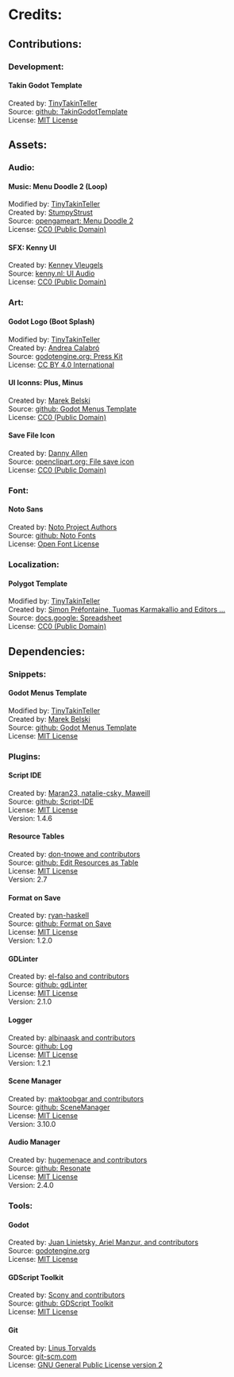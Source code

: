 # Credits:


## Contributions:

### Development:

#### Takin Godot Template
Created by: [TinyTakinTeller](https://github.com/TinyTakinTeller/TakinGodotTemplate/graphs/contributors)\
Source: [github: TakinGodotTemplate](https://github.com/TinyTakinTeller/TakinGodotTemplate/)\
License: [MIT License](https://github.com/TinyTakinTeller/TakinGodotTemplate/blob/master/LICENSE)


## Assets:

### Audio:

#### Music: Menu Doodle 2 (Loop)
Modified by: [TinyTakinTeller](https://github.com/TinyTakinTeller)\
Created by: [StumpyStrust](https://opengameart.org/users/stumpystrust)\
Source: [opengameart: Menu Doodle 2](https://opengameart.org/content/menu-doodle-2)\
License: [CC0 (Public Domain)](https://creativecommons.org/publicdomain/zero/1.0/)

#### SFX: Kenny UI
Created by: [Kenney Vleugels](https://kenney.nl)\
Source: [kenny.nl: UI Audio](https://kenney.nl/assets/ui-audio)\
License: [CC0 (Public Domain)](https://creativecommons.org/publicdomain/zero/1.0/)

### Art:

#### Godot Logo (Boot Splash)
Modified by: [TinyTakinTeller](https://github.com/TinyTakinTeller)\
Created by: [Andrea Calabró](https://godotengine.org/press/)\
Source: [godotengine.org: Press Kit](https://godotengine.org/press/)\
License: [CC BY 4.0 International](https://github.com/godotengine/godot/blob/master/LOGO_LICENSE.txt)

[comment]: # ()
[comment]: # (`boot_splash_2560_1440.png`)
[comment]: # (`icon_1024_1024.png`)

#### UI Iconns: Plus, Minus
Created by: [Marek Belski](https://github.com/Maaack)  
Source: [github: Godot Menus Template](https://github.com/Maaack/Godot-Menus-Template/blob/main/addons/maaacks_menus_template/base/assets/images)\
License: [CC0 (Public Domain)](https://creativecommons.org/publicdomain/zero/1.0/)

[comment]: # ()
[comment]: # (`addition_symbol.png`)
[comment]: # (`subtraction_symbol.png`)

#### Save File Icon
Created by: [Danny Allen](https://openclipart.org/artist/dannya)  
Source: [openclipart.org: File save icon](https://publicdomainvectors.org/en/free-clipart/File-save-icon/88085.html)\
License: [CC0 (Public Domain)](https://creativecommons.org/publicdomain/zero/1.0/)

[comment]: # ()
[comment]: # (`save_file_icon.png`)
[comment]: # (`save_file_icon.svg`)

### Font:

#### Noto Sans
Created by: [Noto Project Authors](https://github.com/notofonts/)\
Source: [github: Noto Fonts](https://fonts.google.com/noto/specimen/Noto+Sans)\
License: [Open Font License](https://openfontlicense.org)

[comment]: # ()
[comment]: # (`noto_sans/woff/*.woff`)

### Localization:

#### Polygot Template
Modified by: [TinyTakinTeller](https://github.com/TinyTakinTeller)\
Created by: [Simon Préfontaine, Tuomas Karmakallio and Editors ...](https://docs.google.com/spreadsheets/d/17f0dQawb-s_Fd7DHgmVvJogithubEGDMH_yoSd8EYigrb0zmM/edit)\
Source: [docs.google: Spreadsheet](https://docs.google.com/spreadsheets/d/17f0dQawb-s_Fd7DHgmVvJogithubEGDMH_yoSd8EYigrb0zmM/edit)\
License: [CC0 (Public Domain)](https://creativecommons.org/publicdomain/zero/1.0/)

[comment]: # ()
[comment]: # (`localization.csv`)


## Dependencies:

### Snippets:

#### Godot Menus Template
Modified by: [TinyTakinTeller](https://github.com/TinyTakinTeller)\
Created by: [Marek Belski](https://github.com/Maaack)\
Source: [github: Godot Menus Template](https://github.com/Maaack/Godot-Menus-Template)\
License: [MIT License](https://github.com/Maaack/Godot-Menus-Template/blob/main/LICENSE.txt)

[comment]: # ()
[comment]: # (`credits.gd`)
[comment]: # (`menu_keybind_dialog.gd`)
[comment]: # (`input_event_consts.gd`)
[comment]: # (`config_storage_app_log.gd`)
[comment]: # (`config_storage.gd`)

### Plugins:

#### Script IDE
Created by: [Maran23, natalie-csky, Maweill](https://github.com/Maran23/script-ide/graphs/contributors)\
Source: [github: Script-IDE](https://github.com/Maran23/script-ide)\
License: [MIT License](https://github.com/Maran23/script-ide/blob/master/LICENSE)\
Version: 1.4.6

#### Resource Tables
Created by: [don-tnowe and contributors](https://github.com/don-tnowe/godot-resources-as-sheets-plugin/graphs/contributors)\
Source: [github: Edit Resources as Table](https://github.com/don-tnowe/godot-resources-as-sheets-plugin/tree/Godot-4)\
License: [MIT License](https://github.com/don-tnowe/godot-resources-as-sheets-plugin/blob/Godot-4/LICENSE.md)\
Version: 2.7

#### Format on Save
Created by: [ryan-haskell](https://github.com/ryan-haskell/gdformat-on-save/graphs/contributors)\
Source: [github: Format on Save](https://github.com/ryan-haskell/gdformat-on-save)\
License: [MIT License](https://github.com/ryan-haskell/gdformat-on-save/blob/main/LICENSE)\
Version: 1.2.0

#### GDLinter
Created by: [el-falso and contributors](https://github.com/el-falso/gdlinter/graphs/contributors)\
Source: [github: gdLinter](https://github.com/el-falso/gdlinter)\
License: [MIT License](https://github.com/el-falso/gdlinter/blob/main/LICENSE)\
Version: 2.1.0

#### Logger
Created by: [albinaask and contributors](https://github.com/albinaask/Log/graphs/contributors)\
Source: [github: Log](https://github.com/albinaask/Log)\
License: [MIT License](https://github.com/albinaask/Log/blob/main/LICENSE)\
Version: 1.2.1

#### Scene Manager
Created by: [maktoobgar and contributors](https://github.com/maktoobgar/scene_manager/graphs/contributors)\
Source: [github: SceneManager](https://github.com/maktoobgar/scene_manager)\
License: [MIT License](https://github.com/maktoobgar/scene_manager/blob/main/LICENSE)\
Version: 3.10.0

#### Audio Manager
Created by: [hugemenace and contributors](https://github.com/hugemenace/resonate/graphs/contributors)\
Source: [github: Resonate](https://github.com/hugemenace/resonate)\
License: [MIT License](https://github.com/hugemenace/resonate/blob/main/LICENSE)\
Version: 2.4.0

### Tools:

#### Godot
Created by: [Juan Linietsky, Ariel Manzur, and contributors](https://godotengine.org/contact)\
Source: [godotengine.org](https://godotengine.org/)\
License: [MIT License](https://github.com/godotengine/godot/blob/master/LICENSE.txt)

#### GDScript Toolkit
Created by: [Scony and contributors](https://github.com/Scony/godot-gdscript-toolkit/graphs/contributors)\
Source: [github: GDScript Toolkit](https://github.com/Scony/godot-gdscript-toolkit)\
License: [MIT License](https://github.com/Scony/godot-gdscript-toolkit/blob/master/LICENSE)

#### Git
Created by: [Linus Torvalds](https://github.com/torvalds)\
Source: [git-scm.com](https://git-scm.com/downloads)\
License: [GNU General Public License version 2](https://opensource.org/licenses/GPL-2.0)
